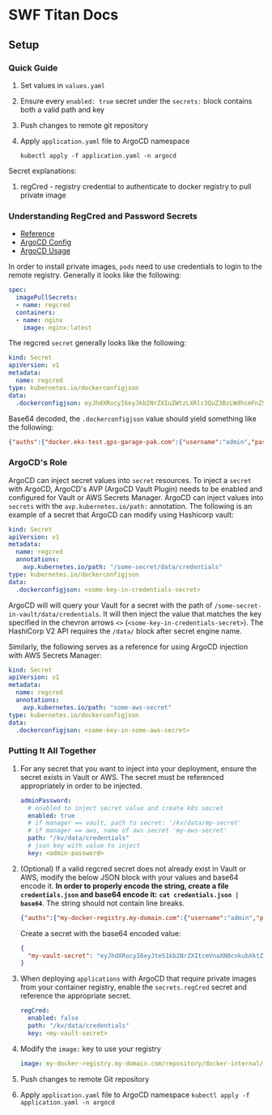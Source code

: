 # SWF Titan Docs

## Setup

### Quick Guide

1. Set values in `values.yaml`
2. Ensure every `enabled: true` secret under the `secrets:` block contains both a valid path and key
3. Push changes to remote git repository
4. Apply `application.yaml` file to ArgoCD namespace

    `kubectl apply -f application.yaml -n argocd`

Secret explanations:

1. regCred - registry credential to authenticate to docker registry to pull private image

### Understanding RegCred and Password Secrets

* [Reference](https://kubernetes.io/docs/tasks/configure-pod-container/pull-image-private-registry/)
* [ArgoCD Config](https://argocd-vault-plugin.readthedocs.io/en/stable/config/)
* [ArgoCD Usage](https://argocd-vault-plugin.readthedocs.io/en/stable/usage/)

In order to install private images, `pods` need to use credentials to login to the remote registry.
Generally it looks like the following:

```yaml
spec:
  imagePullSecrets:
  - name: regcred
  containers:
  - name: nginx
    image: nginx:latest
```

The regcred `secret` generally looks like the following:

```yaml
kind: Secret
apiVersion: v1
metadata:
  name: regcred
type: kubernetes.io/dockerconfigjson
data:
  .dockerconfigjson: eyJhdXRocyI6eyJkb2NrZXIuZWtzLXRlc3QuZ3BzLWdhcmFnZS1wYWsuY29tIjp7InVzZXJuYW1lIjoiYWRtaW4iLCJwYXNzd29yZCI6ImFkbWluMTIzIiwiYXV0aCI6IllXUnRhVzQ2WVdSdGFXNHhNak09In19fQ==
```

Base64 decoded, the `.dockerconfigjson` value should yield something like the following:

```json
{"auths":{"docker.eks-test.gps-garage-pak.com":{"username":"admin","password":"admin123","auth":"YWRtaW46YWRtaW4xMjM="}}}
```

### ArgoCD's Role

ArgoCD can inject secret values into `secret` resources. To inject a `secret` with ArgoCD, ArgoCD's
AVP (ArgoCD Vault Plugin) needs to be enabled and configured for Vault or AWS Secrets Manager.
ArgoCD can inject values into `secrets` with the `avp.kubernetes.io/path:` annotation.
The following is an example of a secret that ArgoCD can modify using Hashicorp vault:

```yaml
kind: Secret
apiVersion: v1
metadata:
  name: regcred
  annotations:
    avp.kubernetes.io/path: "/some-secret/data/credentials"
type: kubernetes.io/dockerconfigjson
data:
  .dockerconfigjson: <some-key-in-credentials-secret>
```

ArgoCD will will query your Vault for a secret with the path of `/some-secret-in-vault/data/credentials`.
It will then inject the value that matches the key specified in the chevron arrows `<>` (`<some-key-in-credentials-secret>`).
The HashiCorp V2 API requires the `/data/` block after secret engine name.

Similarly, the following serves as a reference for using ArgoCD injection with AWS Secrets Manager:

```yaml
kind: Secret
apiVersion: v1
metadata:
  name: regcred
  annotations:
    avp.kubernetes.io/path: "some-aws-secret"
type: kubernetes.io/dockerconfigjson
data:
  .dockerconfigjson: <some-key-in-some-aws-secret>
```

### Putting It All Together

1. For any secret that you want to inject into your deployment, ensure the secret exists in Vault or AWS.
    The secret must be referenced appropriately in order to be injected.

    ```yaml
    adminPassword:
      # enabled to inject secret value and create k8s secret
      enabled: true
      # if manager == vault, path to secret: '/kv/data/my-secret'
      # if manager == aws, name of aws secret 'my-aws-secret'
      path: "/kv/data/credentials"
      # json key with value to inject
      key: <admin-password>
    ```

2. (Optional) If a valid regcred secret does not already exist in Vault or AWS, modify the below
    JSON block with your values and base64 encode it.
    **In order to properly encode the string, create a file `credentials.json` and base64 encode it:**
    **`cat credentials.json | base64`**. The string should not contain line breaks.

    ```json
    {"auths":{"my-docker-registry.my-domain.com":{"username":"admin","password":"admin123"}}}
    ```

    Create a secret with the base64 encoded value:

    ```json
    {
      "my-vault-secret": "eyJhdXRocyI6eyJteS1kb2NrZXItcmVnaXN0cnkubXktZG9tYWluLmNvbSI6eyJ1c2VybmFtZSI6ImFkbWluIiwicGFzc3dvcmQiOiJhZG1pbjEyMyJ9fX0="
    }
    ```

3. When deploying `applications` with ArgoCD that require private images from your container registry,
    enable the `secrets.regCred` secret and reference the appropriate secret.

    ```yaml
    regCred:
      enabled: false
      path: "/kv/data/credentials"
      key: <my-vault-secret>
    ```

4. Modify the `image:` key to use your registry

    ```yaml
    image: my-docker-registry.my-domain.com/repository/docker-internal/sonarqube:9.4.0-community
    ```

5. Push changes to remote Git repository
6. Apply `application.yaml` file to ArgoCD namespace
    `kubectl apply -f application.yaml -n argocd`
